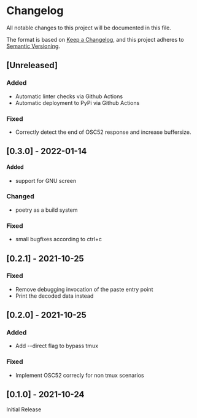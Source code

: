 # Changelog

All notable changes to this project will be documented in this file.

The format is based on [Keep a Changelog](https://keepachangelog.com/en/1.0.0/),
and this project adheres to [Semantic Versioning](https://semver.org/spec/v2.0.0.html).

## [Unreleased]
### Added

- Automatic linter checks via Github Actions
- Automatic deployment to PyPi via Github Actions

### Fixed

- Correctly detect the end of OSC52 response and increase buffersize.

## [0.3.0] - 2022-01-14
#### Added

- support for GNU screen

### Changed

- poetry as a build system

### Fixed

- small bugfixes according to ctrl+c

## [0.2.1] - 2021-10-25
### Fixed

- Remove debugging invocation of the paste entry point
- Print the decoded data instead

## [0.2.0] - 2021-10-25
### Added

- Add --direct flag to bypass tmux

### Fixed

- Implement OSC52 correcly for non tmux scenarios

## [0.1.0] - 2021-10-24

Initial Release
